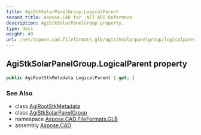 ```yaml
---
title: AgiStkSolarPanelGroup.LogicalParent
second_title: Aspose.CAD for .NET API Reference
description: AgiStkSolarPanelGroup property. 
type: docs
weight: 40
url: /net/aspose.cad.fileformats.glb/agistksolarpanelgroup/logicalparent/
---
```

## AgiStkSolarPanelGroup.LogicalParent property

```csharp
public AgiRootStkMetadata LogicalParent { get; }
```

### See Also

* class [AgiRootStkMetadata](../../agirootstkmetadata/)
* class [AgiStkSolarPanelGroup](../)
* namespace [Aspose.CAD.FileFormats.GLB](../../agistksolarpanelgroup/)
* assembly [Aspose.CAD](../../../)


